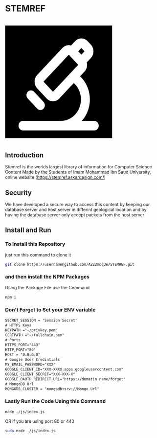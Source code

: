 # STEMREF
# ![logo](https://github.com/A222moq3e/STEMREF/blob/main/public/assets/imgs/logo-min.svg)
## Introduction
Stemref is the worlds largest library of information for Computer Science Content Made by the Students of Imam Mohammad Ibn Saud University,
online website (https://stemref.askardesign.com/)
## Security 
We have developed a secure way to access this content by keeping our database server and host server in differint geological location and by having the database server only accept packets from the host server 

## Install and Run
### To Install this Repository
 just run this command to clone it
```bash
git clone https://username@github.com/A222moq3e/STEMREF.git
```
### and then install the NPM Packages
Using the Package File use the Command
```bash
npm i
```

### Don't Forget to Set your ENV variable 
```env
SECRET_SESSION = 'Session Secret'
# HTTPS Keys
KEYPATH ="~/privkey.pem"
CERTPATH ="~/fullchain.pem"
# Ports
HTTPS_PORT="443"
HTTP_PORT="80"
HOST = "0.0.0.0"
# Google User Credintials
MY_EMAIL_PASSWORD="XXX"
GOOGLE_CLIENT_ID="XXX-XXXX.apps.googleusercontent.com"
GOOGLE_CLIENT_SECRET="XXX-XXX-X"
GOOGLE_OAUTH_REDIRECT_URL="https://domatin name/forget"
# MongoDB Url
MONGODB_CLUSTER = "mongodb+srv://Mongo Url"
```
### Lastly Run the Code Using this Command
```bash
node ./js/index.js
```
OR if you are using port 80 or 443
```bash
sudo node ./js/index.js
```
